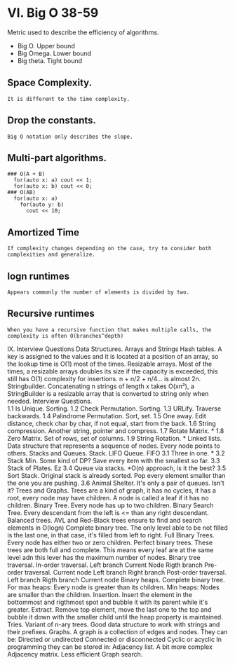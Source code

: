 # VI. Big O 38-59
  Metric used to describe the efficiency of algorithms.
  - Big O. Upper bound
  - Big Omega. Lower bound
  - Big theta. Tight bound
  ## Space Complexity.
    It is different to the time complexity.
  ## Drop the constants.
    Big O notation only describes the slope.
  ## Multi-part algorithms.
    ### O(A + B)
      for(auto x: a) cout << 1;
      for(auto x: b) cout << 0;
    ### O(AB) 
      for(auto x: a) 
        for(auto y: b) 
          cout << 10;
  ## Amortized Time
    If complexity changes depending on the case, try to consider both complexities and generalize.
  ## logn runtimes
    Appears commonly the number of elements is divided by two.
  ## Recursive runtimes
    When you have a recursive function that makes multiple calls, the complexity is often O(branches^depth)

IX. Interview Questions
  Data Structures.
    Arrays and Strings
      Hash tables.
        A key is assigned to the values and it is located at a position of an array, so the lookup time is O(1) most of the times.
      Resizable arrays. 
        Most of the times, a resizable arrays doubles its size if the capacity is exceeded, this still has O(1) complexity for insertions. n + n/2 + n/4... is almost 2n.
      Stringbuilder.
        Concatenating n strings of length x takes O(xn²), a StringBuilder is a resizable array that is converted to string only when needed.
      Interview Questions.     
        1.1 Is Unique. Sorting.
        1.2 Check Permutation. Sorting.
        1.3 URLify. Traverse backwards.
        1.4 Palindrome Permutation. Sort, set.
        1.5 One away. Edit distance, check char by char, if not equal, start from the back.
        1.6 String compression. Another string, pointer and compress.
        1.7 Rotate Matrix. *
        1.8 Zero Matrix. Set of rows, set of columns.
        1.9 String Rotation. *
    Linked lists.
      Data structure that represents a sequence of nodes. Every node points to others.
    Stacks and Queues.
      Stack. LIFO
      Queue. FIFO
	3.1 Three in one. *
	3.2 Stack Min. Some kind of DP? Save every item with the smallest so far.
	3.3 Stack of Plates. Ez
	3.4 Queue via stacks. *O(n) approach, is it the best?
	3.5 Sort Stack. Original stack is already sorted. Pop every element smaller than the one you are pushing.
	3.6 Animal Shelter. It's only a pair of queues. Isn't it?
    Trees and Graphs.
      Trees are a kind of graph, it has no cycles, it has a root, every node may have children.
      A node is called a leaf if it has no children.
      Binary Tree.
	Every node has up to two children.
	Binary Search Tree.
	  Every descendant from the left is <= than any right descendant.
	Balanced trees.
	  AVL and Red-Black trees ensure to find and search elements in O(logn)
	Complete binary tree.
	  The only level able to be not filled is the last one, in that case, it's filled from left to right.
	Full Binary Trees.
	  Every node has either two or zero children.
	Perfect binary trees.
	  These trees are both full and complete. This means every leaf are at the same level adn this lever has the maximum number of nodes.
	Binary tree traversal.
	  In-order traversal.
	    Left branch
	    Current Node
	    Rigth branch
	  Pre-order traversal.
	    Current node
	    Left branch
	    Right branch
	  Post-order traversal.
	    Left branch
	    Rigth branch
	    Current node
	Binary heaps.
	  Complete binary tree.
	  For max heaps: Every node is greater than its children.
	  Min heaps: Nodes are smaller than the children.
	  Insertion.
	    Insert the element in the bottommost and rigthmost spot and bubble it with its parent while it's greater.
	  Extract.
	    Remove top element, move the last one to the top and bubble it down with the smaller child until the heap property is maintained.
      Tries.
	Variant of n-ary trees. Good data structure to work with strings and their prefixes.
    Graphs.
      A graph is a collection of edges and nodes.
      They can be:
	Directed or undirected
	Connected or disconnected 
	Cyclic or acyclic
      In programming they can be stored in:
	Adjacency list. A bit more complex
	Adjacency matrix. Less efficient
      Graph search.
	

	
